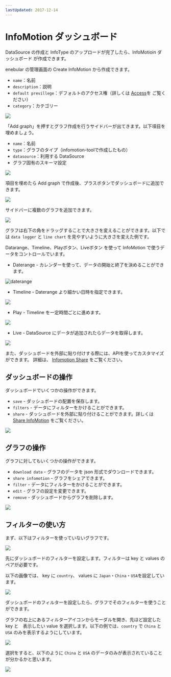 ```yaml
---
lastUpdated: 2017-12-14
---
```


# InfoMotion ダッシュボード

DataSource の作成と InfoType のアップロードが完了したら、InfoMotioin ダッシュボード が作成できます。

enebular の管理画面の Create InfoMotion から作成できます。

- `name`：名前
- `description`：説明
- `default previllege`：デフォルトのアクセス権（詳しくは [Access](../Access/index.md)を ご覧ください）
- `category`：カテゴリー

![](/_asset/images/InfoMotion/enebular-developers-create-dashboard.png)

「Add graph」を押すとグラフ作成を行うサイドバーが出てきます。以下項目を埋めましょう。

- `name`：名前
- `type`：グラフのタイプ（infomotion-toolで作成したもの）
- `datasource`：利用する DataSource
- グラフ固有のスキーマ設定

![](/_asset/images/InfoMotion/enebular-developers-create-infomotion.png)

項目を埋めたら Add graph で作成後、プラスボタンでダッシュボードに追加できます。

![](/_asset/images/InfoMotion/enebular-developers-display-infomotion.png)

サイドバーに複数のグラフを追加できます。

![](/_asset/images/InfoMotion/enenbular-developers-display-infomotion-multi.png)

グラフは右下の角をドラッグすることで大きさを変えることができます。以下では `data logger` と `line chart` を見やすいように大きさを変えた例です。


Datarange、Timeline、Playボタン、Liveボタン を使って InfoMotion で使うデータをコントロールでいます。

- Daterange - カレンダーを使って、データの開始と終了を決めることができます。

![daterange](/_asset/images/InfoMotion/enenbular-developers-infomotion-daterange.png)

- Timeline - Daterange より細かい日時を指定できます。

![](/_asset/images/InfoMotion/enenbular-developers-infomotion-timeline.png)

- Play - Timeline を一定時間ごとに進めます。

![](/_asset/images/InfoMotion/enenbular-developers-infomotion-play.png)

- Live - DataSource にデータが追加されたらデータを取得します。

![](/_asset/images/InfoMotion/enenbular-developers-infomotion-live.png)

また、ダッシュボードを外部に貼り付けする際には、APIを使ってカスタマイズができます。
詳細は、 [Infomotion Share](./InfoMotionTool.md) をご覧ください。


## ダッシュボードの操作

ダッシュボードでいくつかの操作ができます。

- `save` - ダッシュボードの配置を保存します。
- `filters` - データにフィルターをかけることができます。
- `share` - ダッシュボードを外部に貼り付けることができます。詳しくは [Share InfoMotion](../Deploy/ShareInfoMotion.md) をご覧ください。

![](/_asset/images/InfoMotion/enebular-developer-dashboard-options.png)

## グラフの操作

グラフに対してもいくつかの操作ができます。

- `download data` - グラフのデータを json 形式でダウンロードできます。
- `share infomotion` - グラフをシェアできます。
- `filter` - データにフィルターをかけることができます。
- `edit` - グラフの設定を変更できます。
- `remove` - ダッシュボードからグラフを削除します。

![](/_asset/images/InfoMotion/enebular-developers-infomotion-options.png)

## フィルターの使い方

まず、以下はフィルターを使っていないグラフです。

![](/_asset/images/InfoMotion/enebular-developers-infomotion-prefilter.png)

先にダッシュボードのフィルターを設定します。フィルターは key と values のペアが必要です。

以下の画像では、 key に `country`、 values に `Japan`・`China`・`USA`を設定しています。

![](/_asset/images/InfoMotion/enebular-developers-infomotion-setfilter.png)

ダッシュボードのフィルターを設定したら、グラフでそのフィルターを使うことができます。

グラフの右上にあるフィルターアイコンからモーダルを開き、先ほど設定した key と　表示したい value を選択します。以下の例では、`country` で `China` と `USA` のみを表示するようにしています。

![](/_asset/images/InfoMotion/enebular-developers-infomotion-usefilter.png)

選択をすると、以下のように `China` と `USA` のデータのみが表示されていることが分かるかと思います。

![](/_asset/images/InfoMotion/enebular-developers-infomotion-postfilter.png)
